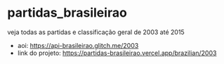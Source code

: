 # partidas_brasileirao
veja todas as partidas e classificação geral de 2003 até 2015

- aoi: https://api-brasileirao.glitch.me/2003
- link do projeto: https://partidas-brasileirao.vercel.app/brazilian/2003
